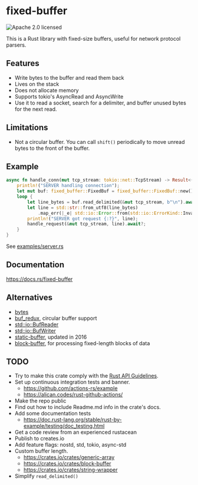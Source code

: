# fixed-buffer
![Apache 2.0 licensed](https://img.shields.io/github/license/leonhard-llc/fixed-buffer-rs)

This is a Rust library with fixed-size buffers, useful for network protocol parsers.

## Features
- Write bytes to the buffer and read them back
- Lives on the stack
- Does not allocate memory
- Supports tokio's AsyncRead and AsyncWrite
- Use it to read a socket, search for a delimiter, and buffer unused bytes for the next read.

## Limitations
- Not a circular buffer.
  You can call `shift()` periodically to move unread bytes to the front of the buffer.

## Example
```rust
async fn handle_conn(mut tcp_stream: tokio::net::TcpStream) -> Result<(), std::io::Error> {
    println!("SERVER handling connection");
    let mut buf: fixed_buffer::FixedBuf = fixed_buffer::FixedBuf::new();
    loop {
        let line_bytes = buf.read_delimited(&mut tcp_stream, b"\n").await?;
        let line = std::str::from_utf8(line_bytes)
            .map_err(|_e| std::io::Error::from(std::io::ErrorKind::InvalidData))?;
        println!("SERVER got request {:?}", line);
        handle_request(&mut tcp_stream, line).await?;
    }
}
```
See [examples/server.rs](examples/server.rs)

## Documentation
https://docs.rs/fixed-buffer

## Alternatives
- [bytes](https://docs.rs/bytes/0.5.6/bytes/index.html)
- [buf_redux](https://crates.io/crates/buf_redux), circular buffer support
- [std::io::BufReader](https://doc.rust-lang.org/std/io/struct.BufReader.html)
- [std::io::BufWriter](https://doc.rust-lang.org/std/io/struct.BufWriter.html)
- [static-buffer](https://crates.io/crates/static-buffer), updated in 2016
- [block-buffer](https://crates.io/crates/block-buffer), for processing fixed-length blocks of data

## TODO
- Try to make this crate comply with the [Rust API Guidelines](https://rust-lang.github.io/api-guidelines/).
- Set up continuous integration tests and banner.
  - https://github.com/actions-rs/example
  - https://alican.codes/rust-github-actions/
- Make the repo public
- Find out how to include Readme.md info in the crate's docs.
- Add some documentation tests
  - https://doc.rust-lang.org/stable/rust-by-example/testing/doc_testing.html
- Get a code review from an experienced rustacean
- Publish to creates.io
- Add feature flags: nostd, std, tokio, async-std
- Custom buffer length.
  - https://crates.io/crates/generic-array
  - https://crates.io/crates/block-buffer
  - https://crates.io/crates/string-wrapper
- Simplify `read_delimited()`
